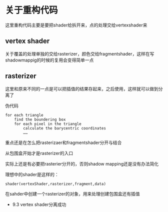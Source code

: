 # 关于重构代码
这里重构代码主要是要把shader给拆开来，点的处理交给vertexshader来

## vertex shader
关于覆盖的处理单独的交给rasterizer，颜色交给fragmentshader，这样在写shadowmappig的时候的复用会变得简单一点

## rasterizer
这里和原来不同的一点是可以把插值的结果存起来，之后使用，这样就可以做到分离了

伪代码
```
for each triangle
    find the boundering box
    for each pixel in the triangle
        calculate the barycentric coordinates
        ……
```

重点还是在怎么把rasterizaer和fragmentshader分开与结合

从包围盒开始才是rasterizer的入口

实际上还是有必要把rasterier分开的，否则shadow mapping还是没有办法简化

理想中的shader是这样的：
```
shader(vertexShader,rasterizer,fragment,data)
```
在sahder中创建一个rasterizer的对象，用来处理创建包围盒还有插值


- 9.3 vertex shader分离成功



